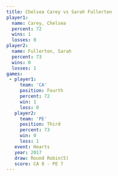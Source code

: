 ```yaml
---
title: Chelsea Carey vs Sarah Fullerton
player1:                
  name: Carey, Chelsea  
  percent: 72           
  wins: 1               
  losses: 0             
player2:                
  name: Fullerton, Sarah
  percent: 73           
  wins: 0               
  losses: 1             
games:
 - player1:          
     team: 'CA'      
     position: Fourth
     percent: 72     
     win: 1          
     loss: 0         
   player2:         
     team: 'PE'     
     position: Third
     percent: 73    
     win: 0         
     loss: 1        
   event: Hearts       
   year: 2017          
   draw: Round Robin(5)
   score: CA 8 - PE 7  
---
```

